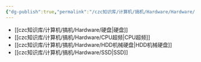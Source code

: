 ```yaml
---
{"dg-publish":true,"permalink":"/czc知识库/计算机/搞机/Hardware/Hardware/","dgPassFrontmatter":true,"created":"2024-12-09T00:36:18.493+08:00","updated":"2024-12-09T00:37:05.441+08:00"}
---
```




- [[czc知识库/计算机/搞机/Hardware/硬盘\|硬盘]]
- [[czc知识库/计算机/搞机/Hardware/CPU超频\|CPU超频]]
- [[czc知识库/计算机/搞机/Hardware/HDD机械硬盘\|HDD机械硬盘]]
- [[czc知识库/计算机/搞机/Hardware/SSD\|SSD]]


